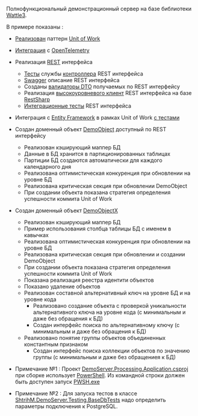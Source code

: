Полнофункциональный демонстрационный сервер на базе библиотеки [Wattle3](https://github.com/KlestovAlexej/Wattle3.Examples).

В примере показаны :

- [Реализован](src/DemoServer.Processing.Model/Implements/UnitOfWork.cs) паттерн [Unit of Work](https://martinfowler.com/eaaCatalog/unitOfWork.html)
- [Интеграция](src/DemoServer.Processing.Model/Implements/Metrics.cs) с [OpenTelemetry](https://opentelemetry.io/)
- Реализация [REST](https://learn.microsoft.com/ru-ru/aspnet/core/tutorials/first-web-api?view=aspnetcore-7.0&tabs=visual-studio) интерфейса
	- [Тесты](tests/DemoServer.Processing.Tests.Model/TestsDemoObjectControllerService.cs) службы [контроллера](src/DemoServer.Processing.Api/DemoObjectController.cs) REST интерфейса
	- [Swagger](https://learn.microsoft.com/ru-ru/aspnet/core/tutorials/getting-started-with-swashbuckle?view=aspnetcore-7.0&tabs=visual-studio) описание REST интерфейса
	- Созданы [валидаторы DTO](src/DemoServer.Processing.Api/Validators/WebApplicationBuilderExtensions.cs) получаемых по REST интерфейсу
	- Реализация [высокоуровневого клиент](src/DemoServer.Processing.Api.Clients/ProcessingClient.cs) REST интерфейса на базе [RestSharp](https://restsharp.dev/)
	- [Интеграционные тесты](tests/DemoServer.Processing.Tests.Application/TestsApiServer.cs) REST интерфейса
- Интеграция с [Entity Framework](https://learn.microsoft.com/ru-ru/ef/core/get-started/overview/first-app?tabs=netcore-cli) в рамках Unit of Work [c тестами](tests/DemoServer.Processing.Tests.Model/TestsUnitOfWork.cs)

- Создан доменный объект [DemoObject](src/DemoServer.Processing.Model/DomainObjects/DemoObject/DomainObjectDemoObject.cs) доступный по REST интерфейсу
	- Реализован кэширующий маппер БД
	- Данные в БД хранится в партиционированных таблицах
	- Партиции БД создаются автоматически для каждого календарного дня
	- Реализована оптимистическая конкуренция при обновлении на уровне БД
	- Реализована критическая секция при обновлении DemoObject
	- При создании объекта показана стратегия определения успешности коммита Unit of Work 

- Создан доменный объект [DemoObjectX](src/DemoServer.Processing.Model/DomainObjects/DemoObject/DomainObjectDemoObject.cs)
	- Реализован кэширующий маппер БД
	- Пример использования столбца таблицы БД с именем в кавычках
	- Реализована оптимистическая конкуренция при обновлении на уровне БД
	- Реализована критическая секция при обновлении и создании DemoObject
	- При создании объекта показана стратегия определения успешности коммита Unit of Work 
	- Показана реализация реестра идентити объектов
	- Показано удаление объектов
	- Реализован составной альтернативный ключ на уровне БД и на уровне кода
		- Реализовано создание объекта с проверкой уникальности альтернативного ключа на уровне кода (с минимальным и даже без обращения к БД)
		- Создан интерфейс поиска по альтернативному ключу (с минимальным и даже без обращения к БД)
	- Реализовано понятие группы объектов объединенных константным признаком
		- Создан интерфейс поиска коллекции объектов по значению группы (с минимальным и даже без обращениея к БД)

- Примечание №1 :
Проект [DemoServer.Processing.Application.csproj](src/DemoServer.Processing.Application/DemoServer.Processing.Application.csproj) при сборке использует [PowerShell](https://learn.microsoft.com/en-us/powershell/scripting/install/installing-powershell?view=powershell-7.3).
Из командной строки должен быть доступен запуск [PWSH.exe](https://learn.microsoft.com/ru-ru/powershell/module/microsoft.powershell.core/about/about_pwsh?view=powershell-7.3)

- Примечание №2 :
Для запуска тестов в классе [ShtrihM.DemoServer.Testing.BaseDbTests](src/DemoServer.Testing/BaseDbTests.cs) надо определить параметры подключения к PostgreSQL.
